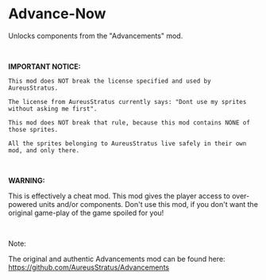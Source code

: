 # Advance-Now
Unlocks components from the "Advancements" mod.

<br>

**IMPORTANT NOTICE:**

    This mod does NOT break the license specified and used by AureusStratus.

    The license from AureusStratus currently says: "Dont use my sprites without asking me first".

    This mod does NOT break that rule, because this mod contains NONE of those sprites.

    All the sprites belonging to AureusStratus live safely in their own mod, and only there.

<br>

**WARNING:**

This is effectively a cheat mod. This mod gives the player access to over-powered units and/or components. Don't use this mod, if you don't want the original game-play of the game spoiled for you!

<br>

Note:

The original and authentic Advancements mod can be found here:
https://github.com/AureusStratus/Advancements
